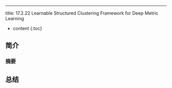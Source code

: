 --- 
title: 17.2.22 Learnable Structured Clustering Framework for Deep Metric Learning


* content
{:toc}

## 简介


### 摘要

## 总结
